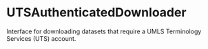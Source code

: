# UTSAuthenticatedDownloader
Interface for downloading datasets that require a UMLS Terminology Services (UTS) account.

